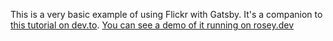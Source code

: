 This is a very basic example of using Flickr with Gatsby. It's a companion to [this tutorial on dev.to](https://dev.to/rose/tutorial-a-gatsby-photo-blog-powered-by-flickr-91n-temp-slug-7021398?preview=75afd0284b33d17644306d131e6032a1b5acfaadb8d30352370a4333fbc4f0cf655d2feb801e6f6fe5050e10071b54457f8d3a6ef692a77df2fa3968). [You can see a demo of it running on rosey.dev](https://www.rosey.dev/demos/basic-flickr-feed/)
